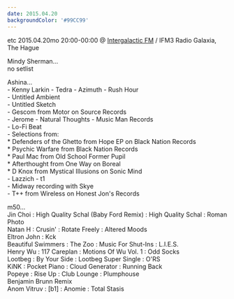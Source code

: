 ```yaml
---
date: 2015.04.20
backgroundColor: '#99CC99'
---
```


etc 2015.04.20mo 20:00-00:00 @ [Intergalactic FM](http://www.intergalacticfm.com/) / IFM3 Radio Galaxia, The Hague  

Mindy Sherman...  
no setlist  

Ashina...  
\- Kenny Larkin - Tedra - Azimuth - Rush Hour  
\- Untitled Ambient  
\- Untitled Sketch  
\- Gescom from Motor on Source Records  
\- Jerome - Natural Thoughts - Music Man Records  
\- Lo-Fi Beat  
\- Selections from:  
\* Defenders of the Ghetto from Hope EP on Black Nation Records  
\* Psychic Warfare from Black Nation Records  
\* Paul Mac from Old School Former Pupil  
\* Afterthought from One Way on Boreal  
\* D Knox from Mystical Illusions on Sonic Mind  
\- Lazzich - t1  
\- Midway recording with Skye  
\- T++ from Wireless on Honest Jon's Records  

m50...  
Jin Choi : High Quality Schal (Baby Ford Remix) : High Quality Schal : Roman Photo  
Natan H : Crusin' : Rotate Freely : Altered Moods  
Eltron John : Kck  
Beautiful Swimmers : The Zoo : Music For Shut-Ins : L.I.E.S.  
Henry Wu : 117 Careplan : Motions Of Wu Vol. 1 : Odd Socks  
Lootbeg : By Your Side : Lootbeg Super Single : O'RS  
KiNK : Pocket Piano : Cloud Generator : Running Back  
Popeye : Rise Up : Club Lounge : Plumphouse  
Benjamin Brunn Remix  
Anom Vitruv : \[b1\] : Anomie : Total Stasis